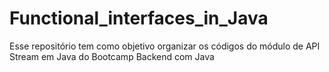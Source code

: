 # Functional_interfaces_in_Java
Esse repositório tem como objetivo organizar os códigos do módulo de API Stream em Java do Bootcamp Backend com Java
